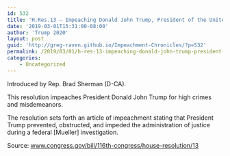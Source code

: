 ```yaml
---
id: 532
title: 'H.Res.13 — Impeaching Donald John Trump, President of the United States, for high crimes and misdemeanors'
date: '2019-03-01T15:31:00-08:00'
author: 'Trump 2020'
layout: post
guid: 'http://greg-raven.github.io/Impeachment-Chronicles/?p=532'
permalink: /2019/03/01/h-res-13-impeaching-donald-john-trump-president-of-the-united-states-for-high-crimes-and-misdemeanors/
categories:
    - Uncategorized
---
```


Introduced by Rep. Brad Sherman (D-CA).

This resolution impeaches President Donald John Trump for high crimes and misdemeanors.

The resolution sets forth an article of impeachment stating that President Trump prevented, obstructed, and impeded the administration of justice during a federal \[Mueller\] investigation.

Source: www.congress.gov/bill/116th-congress/house-resolution/13